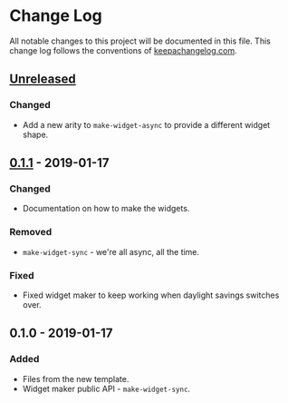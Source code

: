 # Change Log
All notable changes to this project will be documented in this file. This change log follows the conventions of [keepachangelog.com](http://keepachangelog.com/).

## [Unreleased]
### Changed
- Add a new arity to `make-widget-async` to provide a different widget shape.

## [0.1.1] - 2019-01-17
### Changed
- Documentation on how to make the widgets.

### Removed
- `make-widget-sync` - we're all async, all the time.

### Fixed
- Fixed widget maker to keep working when daylight savings switches over.

## 0.1.0 - 2019-01-17
### Added
- Files from the new template.
- Widget maker public API - `make-widget-sync`.

[Unreleased]: https://github.com/your-name/cs230-c-compiler/compare/0.1.1...HEAD
[0.1.1]: https://github.com/your-name/cs230-c-compiler/compare/0.1.0...0.1.1
